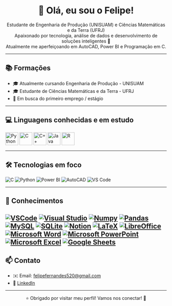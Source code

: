 <h1 align="center">👋 Olá, eu sou o Felipe!</h1>

<p align="center">
  Estudante de Engenharia de Produção (UNISUAM) e Ciências Matemáticas e da Terra (UFRJ) <br/>
  Apaixonado por tecnologia, análise de dados e desenvolvimento de soluções inteligentes 🚀<br/>
  Atualmente me aperfeiçoando em AutoCAD, Power BI e Programação em C.
</p>

---

## 📚 Formações

<ul>
  <li>🎓 Atualmente cursando Engenharia de Produção - UNISUAM</li>
  <li>🎓 Estudante de Ciências Matemáticas e da Terra - UFRJ</li>
  <li>🧭 Em busca do primeiro emprego / estágio</li>
</ul>

---

## 💻 Linguagens conhecidas e em estudo

<p>
  <img src="https://cdn.jsdelivr.net/gh/devicons/devicon/icons/python/python-original.svg" width="40" alt="Python"/>
  <img src="https://cdn.jsdelivr.net/gh/devicons/devicon/icons/c/c-original.svg" width="40" alt="C"/>
  <img src="https://cdn.jsdelivr.net/gh/devicons/devicon/icons/cplusplus/cplusplus-original.svg" width="40" alt="C++"/>
  <img src="https://cdn.jsdelivr.net/gh/devicons/devicon/icons/java/java-original.svg" width="40" alt="Java"/>
  <img src="https://cdn.jsdelivr.net/gh/devicons/devicon/icons/r/r-original.svg" width="40" alt="R"/>
</p>

---

## 🛠️ Tecnologias em foco

![C](https://img.shields.io/badge/C-00599C?style=for-the-badge&logo=c&logoColor=white)
![Python](https://img.shields.io/badge/Python-3776AB?style=for-the-badge&logo=python&logoColor=white)
![Power BI](https://img.shields.io/badge/Power_BI-F2C811?style=for-the-badge&logo=powerbi&logoColor=black)
![AutoCAD](https://img.shields.io/badge/AutoCAD-E34F26?style=for-the-badge&logo=autodesk&logoColor=white)
![VS Code](https://img.shields.io/badge/VS_Code-007ACC?style=for-the-badge&logo=visualstudiocode&logoColor=white)

---
## 🧠 Conhecimentos

<a href="https://code.visualstudio.com/" target="_blank"><img src="https://img.shields.io/badge/VSCode-007ACC?style=for-the-badge&logo=visual-studio-code&logoColor=white" alt="VSCode"/></a>
<a href="https://visualstudio.microsoft.com/" target="_blank"><img src="https://img.shields.io/badge/Visual_Studio-5C2D91?style=for-the-badge&logo=visual-studio&logoColor=white" alt="Visual Studio"/></a>
<a href="https://numpy.org/" target="_blank"><img src="https://img.shields.io/badge/Numpy-013243?style=for-the-badge&logo=numpy&logoColor=white" alt="Numpy"/></a>
<a href="https://pandas.pydata.org/" target="_blank"><img src="https://img.shields.io/badge/Pandas-150458?style=for-the-badge&logo=pandas&logoColor=white" alt="Pandas"/></a>
<a href="https://www.mysql.com/" target="_blank"><img src="https://img.shields.io/badge/MySQL-00758F?style=for-the-badge&logo=mysql&logoColor=white" alt="MySQL"/></a>
<a href="https://www.sqlite.org/index.html" target="_blank"><img src="https://img.shields.io/badge/SQLite-003B57?style=for-the-badge&logo=sqlite&logoColor=white" alt="SQLite"/></a>
<a href="https://www.notion.so/" target="_blank"><img src="https://img.shields.io/badge/Notion-000000?style=for-the-badge&logo=notion&logoColor=white" alt="Notion"/></a>
<a href="https://latex-project.org/" target="_blank"><img src="https://img.shields.io/badge/LaTeX-008080?style=for-the-badge&logo=latex&logoColor=white" alt="LaTeX"/></a>
<a href="https://www.libreoffice.org/" target="_blank"><img src="https://img.shields.io/badge/LibreOffice-2F6B39?style=for-the-badge&logo=libreoffice&logoColor=white" alt="LibreOffice"/></a>
<a href="https://www.microsoft.com/en-us/microsoft-365/word" target="_blank"><img src="https://img.shields.io/badge/Microsoft_Word-2B579A?style=for-the-badge&logo=microsoft-word&logoColor=white" alt="Microsoft Word"/></a>
<a href="https://www.microsoft.com/en-us/microsoft-365/powerpoint" target="_blank"><img src="https://img.shields.io/badge/Microsoft_PowerPoint-D24726?style=for-the-badge&logo=microsoft-powerpoint&logoColor=white" alt="Microsoft PowerPoint"/></a>
<a href="https://www.microsoft.com/en-us/microsoft-365/excel" target="_blank"><img src="https://img.shields.io/badge/Microsoft_Excel-217346?style=for-the-badge&logo=microsoft-excel&logoColor=white" alt="Microsoft Excel"/></a>
<a href="https://www.google.com/sheets/about/" target="_blank"><img src="https://img.shields.io/badge/Google_Sheets-43A047?style=for-the-badge&logo=google-sheets&logoColor=white" alt="Google Sheets"/></a>
---
## 📫 Contato

- ✉️ Email: felipefernandes520@gmail.com  
- 💼 [LinkedIn](https://www.linkedin.com/in/felipe-fernandes-841a35188/)

---

<p align="center">⭐ Obrigado por visitar meu perfil! Vamos nos conectar! 🚀</p>
